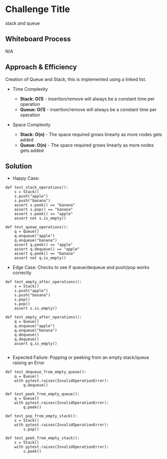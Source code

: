 # Challenge Title
stack and queue

## Whiteboard Process
N/A

## Approach & Efficiency
Creation of Queue and Stack, this is implemented using a linked list.

- Time Complexity

    - **Stack: O(1)** - insertion/remove will always be a constant time per operation
    - **Queue: O(1)** - insertion/remove will always be a constant time per operation


- Space Complexity

    - **Stack: O(n)** - The space required grows linearly as more nodes gets added
    - **Queue: O(n)** - The space required grows linearly as more nodes gets added

## Solution

- Happy Case: 

```
def test_stack_operations():
    s = Stack()
    s.push("apple")
    s.push("banana")
    assert s.peek() == "banana"
    assert s.pop() == "banana"
    assert s.peek() == "apple"
    assert not s.is_empty()

def test_queue_operations():
    q = Queue()
    q.enqueue("apple")
    q.enqueue("banana")
    assert q.peek() == "apple"
    assert q.dequeue() == "apple"
    assert q.peek() == "banana"
    assert not q.is_empty()

```

- Edge Case: Checks to see if queue/dequeue and push/pop works correctly

```
def test_empty_after_operations():
    s = Stack()
    s.push("apple")
    s.push("banana")
    s.pop()
    s.pop()
    assert s.is_empty()

def test_empty_after_operations():
    q = Queue()
    q.enqueue("apple")
    q.enqueue("banana")
    q.dequeue()
    q.dequeue()
    assert q.is_empty()


```

- Expected Failure: Popping or peeking from an empty stack/queue raising an Error

```
def test_dequeue_from_empty_queue():
    q = Queue()
    with pytest.raises(InvalidOperationError):
        q.dequeue()

def test_peek_from_empty_queue():
    q = Queue()
    with pytest.raises(InvalidOperationError):
        q.peek()

def test_pop_from_empty_stack():
    s = Stack()
    with pytest.raises(InvalidOperationError):
        s.pop()

def test_peek_from_empty_stack():
    s = Stack()
    with pytest.raises(InvalidOperationError):
        s.peek()


```